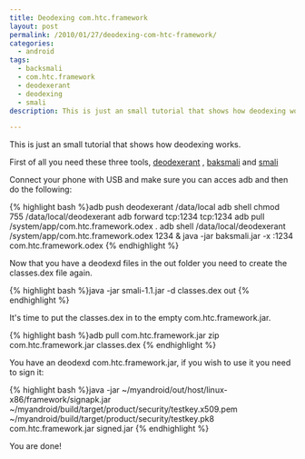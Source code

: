 ```yaml
---
title: Deodexing com.htc.framework
layout: post
permalink: /2010/01/27/deodexing-com-htc-framework/
categories:
  - android
tags:
  - backsmali
  - com.htc.framework
  - deodexerant
  - deodexing
  - smali
description: This is just an small tutorial that shows how deodexing works.

---
```

This is just an small tutorial that shows how deodexing works.

First of all you need these three tools, [deodexerant][1] , [baksmali][2] and [smali][3]

Connect your phone with USB and make sure you can acces adb and then do the following:

{% highlight bash %}adb push deodexerant /data/local
adb shell chmod 755 /data/local/deodexerant
adb forward tcp:1234 tcp:1234
adb pull /system/app/com.htc.framework.odex .
adb shell /data/local/deodexerant /system/app/com.htc.framework.odex 1234 &
java -jar baksmali.jar -x :1234 com.htc.framework.odex
{% endhighlight %}

Now that you have a deodexd files in the out folder you need to create the classes.dex file again.

{% highlight bash %}java -jar smali-1.1.jar -d classes.dex out
{% endhighlight %}

It's time to put the classes.dex in to the empty com.htc.framework.jar.

{% highlight bash %}adb pull  com.htc.framework.jar
zip com.htc.framework.jar classes.dex
{% endhighlight %}

You have an deodexd com.htc.framework.jar, if you wish to use it you need to sign it:

{% highlight bash %}java -jar ~/myandroid/out/host/linux-x86/framework/signapk.jar ~/myandroid/build/target/product/security/testkey.x509.pem ~/myandroid/build/target/product/security/testkey.pk8 com.htc.framework.jar signed.jar
{% endhighlight %}

You are done!

 [1]: http://smali.googlecode.com/files/deodexerant-v1.0-Android1.0-1.6
 [2]: http://smali.googlecode.com/files/baksmali-1.1.jar
 [3]: http://smali.googlecode.com/files/smali-1.1.jar